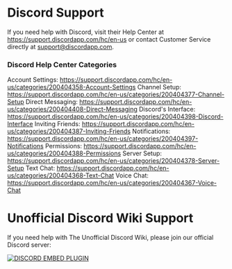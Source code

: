 <!-- TITLE: Support -->

# Discord Support
If you need help with Discord, visit their Help Center at https://support.discordapp.com/hc/en-us or contact Customer Service directly at support@discordapp.com.

### Discord Help Center Categories
Account Settings: https://support.discordapp.com/hc/en-us/categories/200404358-Account-Settings
Channel Setup: https://support.discordapp.com/hc/en-us/categories/200404377-Channel-Setup
Direct Messaging: https://support.discordapp.com/hc/en-us/categories/200404408-Direct-Messaging
Discord's Interface: https://support.discordapp.com/hc/en-us/categories/200404398-Discord-Interface
Inviting Friends: https://support.discordapp.com/hc/en-us/categories/200404387-Inviting-Friends
Notifications: https://support.discordapp.com/hc/en-us/categories/200404397-Notifications
Permissions: https://support.discordapp.com/hc/en-us/categories/200404388-Permissions
Server Setup: https://support.discordapp.com/hc/en-us/categories/200404378-Server-Setup
Text Chat: https://support.discordapp.com/hc/en-us/categories/200404368-Text-Chat
Voice Chat: https://support.discordapp.com/hc/en-us/categories/200404367-Voice-Chat
# Unofficial Discord Wiki Support
If you need help with The Unofficial Discord Wiki, please join our official Discord server:

<a href="https://discord.gg/ZRJ9Ghh">![DISCORD EMBED PLUGIN](https://discordapp.com/api/guilds/367460196148183040/widget.png?style=banner2)</a>